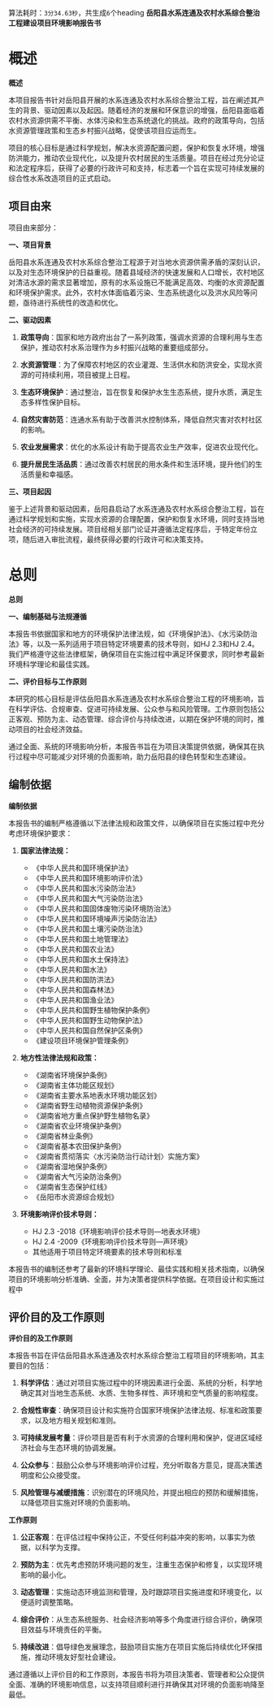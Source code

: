 算法耗时：`3分34.63秒`，共生成`6`个heading
**岳阳县水系连通及农村水系综合整治工程建设项目环境影响报告书**
# 概述
**概述**

本项目报告书针对岳阳县开展的水系连通及农村水系综合整治工程，旨在阐述其产生的背景、驱动因素以及起因。随着经济的发展和环保意识的增强，岳阳县面临着农村水资源供需不平衡、水体污染和生态系统退化的挑战。政府的政策导向，包括水资源管理政策和生态乡村振兴战略，促使该项目应运而生。

项目的核心目标是通过科学规划，解决水资源配置问题，保护和恢复水环境，增强防洪能力，推动农业现代化，以及提升农村居民的生活质量。项目在经过充分论证和法定程序后，获得了必要的行政许可和支持，标志着一个旨在实现可持续发展的综合性水系改造项目的正式启动。
## 项目由来
项目由来部分：

**一、项目背景**

岳阳县水系连通及农村水系综合整治工程源于对当地水资源供需矛盾的深刻认识，以及对生态环境保护的日益重视。随着县域经济的快速发展和人口增长，农村地区对清洁水源的需求显著增加，原有的水系设施已不能满足高效、均衡的水资源配置和环境保护需求。此外，农村水体面临着污染、生态系统退化以及洪水风险等问题，亟待进行系统性的改造和优化。

**二、驱动因素**

1. **政策导向**：国家和地方政府出台了一系列政策，强调水资源的合理利用与生态保护，推动农村水系治理作为乡村振兴战略的重要组成部分。

2. **水资源管理**：为了保障农村地区的农业灌溉、生活供水和防洪安全，实现水资源的可持续利用，项目被提上日程。

3. **生态环境保护**：通过整治，旨在恢复和保护水生生态系统，提升水质，满足生态多样性保护目标。

4. **自然灾害防范**：连通水系有助于改善洪水控制体系，降低自然灾害对农村社区的影响。

5. **农业发展需求**：优化的水系设计有助于提高农业生产效率，促进农业现代化。

6. **提升居民生活品质**：通过改善农村居民的用水条件和生活环境，提升他们的生活质量和幸福感。

**三、项目起因**

鉴于上述背景和驱动因素，岳阳县启动了水系连通及农村水系综合整治工程，旨在通过科学规划和实施，实现水资源的合理配置，保护和恢复水环境，同时支持当地社会经济的可持续发展。项目经相关部门论证并遵循法定程序后，于特定年份立项，随后进入审批流程，最终获得必要的行政许可和决策支持。
# 总则
**总则**

**一、编制基础与法规遵循**

本报告书依据国家和地方的环境保护法律法规，如《环境保护法》、《水污染防治法》等，以及一系列适用于项目特定环境要素的技术导则，如HJ 2.3和HJ 2.4。我们严格遵守这些法律框架，确保项目在实施过程中满足环保要求，同时参考最新环境科学理论和最佳实践。

**二、评价目标与工作原则**

本研究的核心目标是评估岳阳县水系连通及农村水系综合整治工程的环境影响，旨在科学评估、合规审查、促进可持续发展、公众参与和风险管理。工作原则包括公正客观、预防为主、动态管理、综合评价与持续改进，以期在保护环境的同时，推动项目的社会经济效益。

通过全面、系统的环境影响分析，本报告书旨在为项目决策提供依据，确保其在执行过程中尽可能减少对环境的负面影响，助力岳阳县的绿色转型和生态建设。
## 编制依据
**编制依据**

本报告书的编制严格遵循以下法律法规和政策文件，以确保项目在实施过程中充分考虑环境保护要求：

1. **国家法律法规：**
   - 《中华人民共和国环境保护法》
   - 《中华人民共和国环境影响评价法》
   - 《中华人民共和国水污染防治法》
   - 《中华人民共和国大气污染防治法》
   - 《中华人民共和国固体废物污染环境防治法》
   - 《中华人民共和国环境噪声污染防治法》
   - 《中华人民共和国土壤污染防治法》
   - 《中华人民共和国土地管理法》
   - 《中华人民共和国农业法》
   - 《中华人民共和国水土保持法》
   - 《中华人民共和国水法》
   - 《中华人民共和国防洪法》
   - 《中华人民共和国森林法》
   - 《中华人民共和国渔业法》
   - 《中华人民共和国野生植物保护条例》
   - 《中华人民共和国野生动物保护法》
   - 《中华人民共和国自然保护区条例》
   - 《建设项目环境保护管理条例》

2. **地方性法律法规和政策：**
   - 《湖南省环境保护条例》
   - 《湖南省主体功能区规划》
   - 《湖南省主要水系地表水环境功能区划》
   - 《湖南省野生动植物资源保护条例》
   - 《湖南省地方重点保护野生植物名录》
   - 《湖南省农业环境保护条例》
   - 《湖南省林业条例》
   - 《湖南省基本农田保护条例》
   - 《湖南省贯彻落实〈水污染防治行动计划〉实施方案》
   - 《湖南省湿地保护条例》
   - 《湖南省大气污染防治条例》
   - 《湖南省生态保护红线》
   - 《岳阳市水资源综合规划》

3. **环境影响评价技术导则：**
   - HJ 2.3 -2018《环境影响评价技术导则—地表水环境》
   - HJ 2.4 -2009《环境影响评价技术导则—声环境》
   - 其他适用于项目特定环境要素的技术导则和标准

本报告书的编制还参考了最新的环境科学理论、最佳实践和相关技术指南，以确保项目的环境影响分析准确、全面，并为决策者提供科学依据。在项目设计和实施过程中
## 评价目的及工作原则
**评价目的及工作原则**

本报告书旨在评估岳阳县水系连通及农村水系综合整治工程项目的环境影响，其主要目的包括：

1. **科学评估**：通过对项目实施过程中的环境因素进行全面、系统的分析，科学地确定其对当地生态系统、水质、生物多样性、声环境和空气质量的影响程度。

2. **合规性审查**：确保项目设计和实施符合国家环境保护法律法规、标准和政策要求，以及地方相关规划和准则。

3. **可持续发展考量**：评价项目是否有利于水资源的合理利用和保护，促进区域经济社会与生态环境的协调发展。

4. **公众参与**：鼓励公众参与环境影响评价过程，充分听取各方意见，提高决策透明度和公众接受度。

5. **风险管理与减缓措施**：识别潜在的环境风险，并提出相应的预防和缓解措施，以降低项目实施对环境的负面影响。

**工作原则**

1. **公正客观**：在评估过程中保持公正，不受任何利益冲突的影响，以事实为依据，以科学为支撑。

2. **预防为主**：优先考虑预防环境问题的发生，注重生态保护和修复，以实现环境影响的最小化。

3. **动态管理**：实施动态环境监测和管理，及时跟踪项目实施进度和环境变化，以便适时调整策略。

4. **综合评价**：从生态系统服务、社会经济影响等多个角度进行综合评价，确保项目效益与环境责任的平衡。

5. **持续改进**：倡导绿色发展理念，鼓励项目实施方在项目实施后持续优化环保措施，推动环境友好型社会建设。

通过遵循以上评价目的和工作原则，本报告书将为项目决策者、管理者和公众提供全面、准确的环境影响信息，以支持项目顺利进行并确保其对环境的负面影响降至最低。
